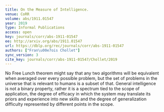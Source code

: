 ```yaml
---
title: On the Measure of Intelligence.
venue: CoRR
volume: abs/1911.01547
year: 2019
type: Informal Publications
access: open
key: journals/corr/abs-1911-01547
ee: http://arxiv.org/abs/1911.01547
url: https://dblp.org/rec/journals/corr/abs-1911-01547
authors: ["Fran\u00e7ois Chollet"]
sync_version: 3
cite_key: journals/corr/abs-1911-01547/Chollet/2019
---
```

No Free Lunch theorem might say that any two algorithms will be equivalent when averaged over every possible problem, but the set of problems in the universe that is relevant to humans is a subset of that. General intelligence is not a binary property, rather it is a spectrum tied to the scope of application, the degree of efficacy in which the system may translate its priors and experience into new skills and the degree of generalization difficulty represented by different points in the scope.